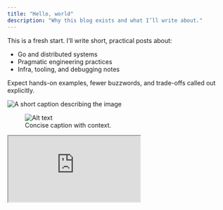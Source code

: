 ```yaml
---
title: "Hello, world"
description: "Why this blog exists and what I’ll write about."
---
```


This is a fresh start. I’ll write short, practical posts about:

- Go and distributed systems  
- Pragmatic engineering practices  
- Infra, tooling, and debugging notes

Expect hands-on examples, fewer buzzwords, and trade-offs called out explicitly.

![A short caption describing the image](/assets/images/xyz.webp)

<figure>
  <img src="/assets/images/xyz.webp" alt="Alt text" loading="lazy" decoding="async">
  <figcaption>Concise caption with context.</figcaption>
</figure>

<div class="video">
  <iframe src="https://www.youtube.com/embed/VIDEO_ID" allowfullscreen></iframe>
</div>

